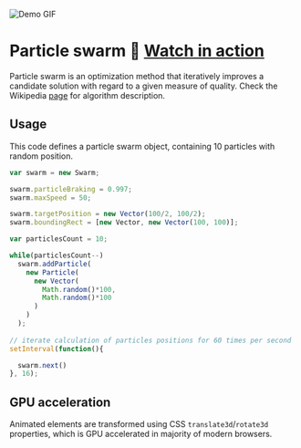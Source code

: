 ![Demo GIF](https://github.com/ytiurin/particleswarm/blob/master/images/demo.gif)

# Particle swarm :honeybee: [Watch in action](https://ytiurin.github.io/particleswarm/)

Particle swarm is an optimization method that iteratively improves a candidate solution with regard to a given measure of quality. Check the Wikipedia [page](https://en.wikipedia.org/wiki/Particle_swarm_optimization) for algorithm description.

## Usage
This code defines a particle swarm object, containing 10 particles with random position. 

```javascript
var swarm = new Swarm;

swarm.particleBraking = 0.997;
swarm.maxSpeed = 50;

swarm.targetPosition = new Vector(100/2, 100/2);
swarm.boundingRect = [new Vector, new Vector(100, 100)];

var particlesCount = 10;

while(particlesCount--)
  swarm.addParticle(
    new Particle(
      new Vector(
        Math.random()*100,
        Math.random()*100
      )
    )
  );
  
// iterate calculation of particles positions for 60 times per second
setInterval(function(){

  swarm.next()
}, 16);
```

## GPU acceleration
Animated elements are transformed using CSS `translate3d`/`rotate3d` properties, which is GPU accelerated in majority of modern browsers.
